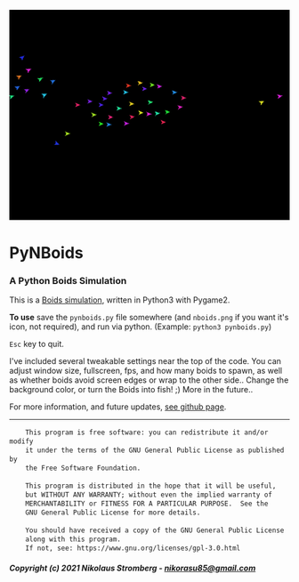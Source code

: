 ![Preview](preview.gif "Preview")

# PyNBoids

### A Python Boids Simulation

This is a [Boids simulation](https://en.wikipedia.org/wiki/Boids "Wikipedia"),
written in Python3 with Pygame2.

**To use** save the `pynboids.py` file somewhere (and `nboids.png` if you want
it's icon, not required), and run via python. (Example: `python3 pynboids.py`)

`Esc` key to quit.

I've included several tweakable settings near the top of the code. You can
adjust window size, fullscreen, fps, and how many boids to spawn, as well as
whether boids avoid screen edges or wrap to the other side.. Change the
background color, or turn the Boids into fish! ;) More in the future..

For more information, and future updates,
[see github page](https://github.com/Nikorasu/PyNBoids "PyNBoids").

---

        This program is free software: you can redistribute it and/or modify
        it under the terms of the GNU General Public License as published by
        the Free Software Foundation.

        This program is distributed in the hope that it will be useful,
        but WITHOUT ANY WARRANTY; without even the implied warranty of
        MERCHANTABILITY or FITNESS FOR A PARTICULAR PURPOSE.  See the
        GNU General Public License for more details.

        You should have received a copy of the GNU General Public License
        along with this program.
        If not, see: https://www.gnu.org/licenses/gpl-3.0.html

##### Copyright (c) 2021  Nikolaus Stromberg - nikorasu85@gmail.com

